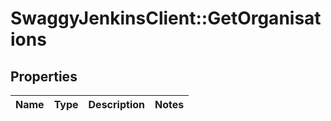 # SwaggyJenkinsClient::GetOrganisations

## Properties
Name | Type | Description | Notes
------------ | ------------- | ------------- | -------------


